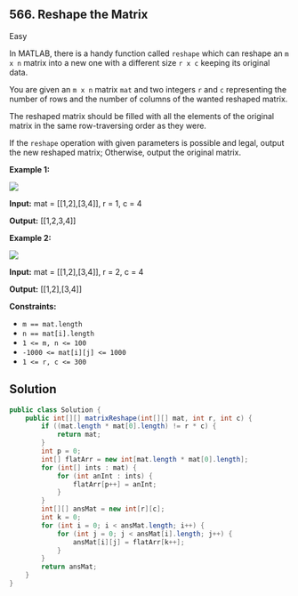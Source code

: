 ## 566\. Reshape the Matrix

Easy

In MATLAB, there is a handy function called `reshape` which can reshape an `m x n` matrix into a new one with a different size `r x c` keeping its original data.

You are given an `m x n` matrix `mat` and two integers `r` and `c` representing the number of rows and the number of columns of the wanted reshaped matrix.

The reshaped matrix should be filled with all the elements of the original matrix in the same row-traversing order as they were.

If the `reshape` operation with given parameters is possible and legal, output the new reshaped matrix; Otherwise, output the original matrix.

**Example 1:**

![](https://assets.leetcode.com/uploads/2021/04/24/reshape1-grid.jpg)

**Input:** mat = \[\[1,2],[3,4]], r = 1, c = 4

**Output:** [[1,2,3,4]]

**Example 2:**

![](https://assets.leetcode.com/uploads/2021/04/24/reshape2-grid.jpg)

**Input:** mat = \[\[1,2],[3,4]], r = 2, c = 4

**Output:** [[1,2],[3,4]]

**Constraints:**

*   `m == mat.length`
*   `n == mat[i].length`
*   `1 <= m, n <= 100`
*   `-1000 <= mat[i][j] <= 1000`
*   `1 <= r, c <= 300`

## Solution

```java
public class Solution {
    public int[][] matrixReshape(int[][] mat, int r, int c) {
        if ((mat.length * mat[0].length) != r * c) {
            return mat;
        }
        int p = 0;
        int[] flatArr = new int[mat.length * mat[0].length];
        for (int[] ints : mat) {
            for (int anInt : ints) {
                flatArr[p++] = anInt;
            }
        }
        int[][] ansMat = new int[r][c];
        int k = 0;
        for (int i = 0; i < ansMat.length; i++) {
            for (int j = 0; j < ansMat[i].length; j++) {
                ansMat[i][j] = flatArr[k++];
            }
        }
        return ansMat;
    }
}
```